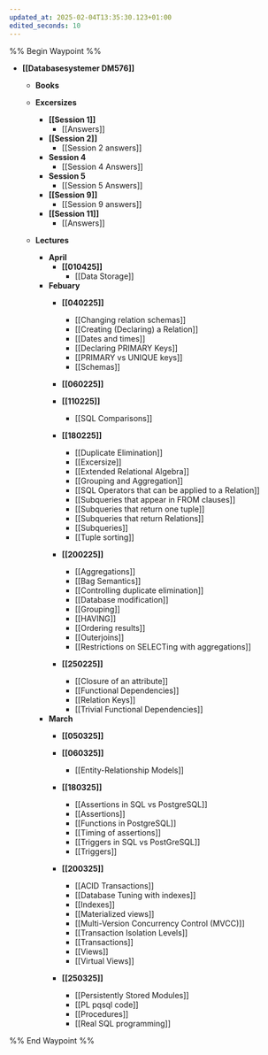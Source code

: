 ```yaml
---
updated_at: 2025-02-04T13:35:30.123+01:00
edited_seconds: 10
---
```

%% Begin Waypoint %%
- **[[Databasesystemer DM576]]**
	- **Books**

	- **Excersizes**
		- **[[Session 1]]**
			- [[Answers]]
		- **[[Session 2]]**
			- [[Session 2 answers]]
		- **Session 4**
			- [[Session 4 Answers]]
		- **Session 5**
			- [[Session 5 Answers]]
		- **[[Session 9]]**
			- [[Session 9 answers]]
		- **[[Session 11]]**
			- [[Answers]]
	- **Lectures**
		- **April**
			- **[[010425]]**
				- [[Data Storage]]
		- **Febuary**
			- **[[040225]]**
				- [[Changing relation schemas]]
				- [[Creating (Declaring) a Relation]]
				- [[Dates and times]]
				- [[Declaring PRIMARY Keys]]
				- [[PRIMARY vs UNIQUE keys]]
				- [[Schemas]]
			- **[[060225]]**

			- **[[110225]]**
				- [[SQL Comparisons]]
			- **[[180225]]**
				- [[Duplicate Elimination]]
				- [[Excersize]]
				- [[Extended Relational Algebra]]
				- [[Grouping and Aggregation]]
				- [[SQL Operators that can be applied to a Relation]]
				- [[Subqueries that appear in FROM clauses]]
				- [[Subqueries that return one tuple]]
				- [[Subqueries that return Relations]]
				- [[Subqueries]]
				- [[Tuple sorting]]
			- **[[200225]]**
				- [[Aggregations]]
				- [[Bag Semantics]]
				- [[Controlling duplicate elimination]]
				- [[Database modification]]
				- [[Grouping]]
				- [[HAVING]]
				- [[Ordering results]]
				- [[Outerjoins]]
				- [[Restrictions on SELECTing with aggregations]]
			- **[[250225]]**
				- [[Closure of an attribute]]
				- [[Functional Dependencies]]
				- [[Relation Keys]]
				- [[Trivial Functional Dependencies]]
		- **March**
			- **[[050325]]**

			- **[[060325]]**
				- [[Entity-Relationship Models]]
			- **[[180325]]**
				- [[Assertions in SQL vs PostgreSQL]]
				- [[Assertions]]
				- [[Functions in PostgreSQL]]
				- [[Timing of assertions]]
				- [[Triggers in SQL vs PostGreSQL]]
				- [[Triggers]]
			- **[[200325]]**
				- [[ACID Transactions]]
				- [[Database Tuning with indexes]]
				- [[Indexes]]
				- [[Materialized views]]
				- [[Multi-Version Concurrency Control (MVCC)]]
				- [[Transaction Isolation Levels]]
				- [[Transactions]]
				- [[Views]]
				- [[Virtual Views]]
			- **[[250325]]**
				- [[Persistently Stored Modules]]
				- [[PL pqsql code]]
				- [[Procedures]]
				- [[Real SQL programming]]

%% End Waypoint %%
 